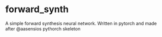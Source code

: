 # forward_synth
A simple forward synthesis neural network. Written in pytorch and made after @aasensios pythorch skeleton
